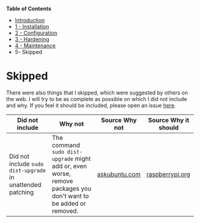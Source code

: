 **Table of Contents**
- [Introduction](https://github.com/teusink/Home-Security-by-Pi/blob/master/README.md)
- [1 - Installation](https://github.com/teusink/Home-Security-by-Pi/blob/master/1-Installation.md)
- [2 - Configuration](https://github.com/teusink/Home-Security-by-Pi/blob/master/2-Configuration.md)
- [3 - Hardening](https://github.com/teusink/Home-Security-by-Pi/blob/master/3-Hardening.md)
- [4 - Maintenance](https://github.com/teusink/Home-Security-by-Pi/blob/master/4-Maintenance.md)
- 5- Skipped

# Skipped
There were also things that I skipped, which were suggested by others on the web. I will try to be as complete as possible on which I did not include and why. If you feel it should be included, please open an issue [here](https://github.com/teusink/Home-Security-by-Pi/issues).

| Did not include | Why not | Source Why not | Source Why it should |
| --- | --- | --- | --- |
| Did not include `sudo dist-upgrade` in unattended patching | The command `sudo dist-upgrade` might add or, even worse, remove packages you don't want to be added or removed. | [askubuntu.com](https://askubuntu.com/questions/601/the-following-packages-have-been-kept-back-why-and-how-do-i-solve-it) | [raspberrypi.org](https://www.raspberrypi.org/documentation/raspbian/updating.md)
